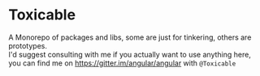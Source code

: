 # Toxicable

A Monorepo of packages and libs, some are just for tinkering, others are prototypes.  
I'd suggest consulting with me if you actually want to use anything here, you can find me on https://gitter.im/angular/angular with `@Toxicable`
